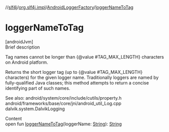 //[slf4j](../../index.md)/[org.slf4j.impl](../index.md)/[AndroidLoggerFactory](index.md)/[loggerNameToTag](logger-name-to-tag.md)



# loggerNameToTag  
[androidJvm]  
Brief description  




Tag names cannot be longer than {@value #TAG_MAX_LENGTH} characters on Android platform. 



 Returns the short logger tag (up to {@value #TAG_MAX_LENGTH} characters) for the given logger name. Traditionally loggers are named by fully-qualified Java classes; this method attempts to return a concise identifying part of such names. 



 See also: android/system/core/include/cutils/property.h android/frameworks/base/core/jni/android_util_Log.cpp dalvik.system.DalvikLogging



  
Content  
open fun [loggerNameToTag](logger-name-to-tag.md)(loggerName: [String](https://developer.android.com/reference/kotlin/java/lang/String.html)): [String](https://developer.android.com/reference/kotlin/java/lang/String.html)  




